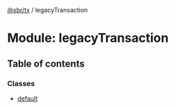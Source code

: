 [@sbr/tx](../README.md) / legacyTransaction

# Module: legacyTransaction

## Table of contents

### Classes

- [default](../classes/legacytransaction.default.md)
